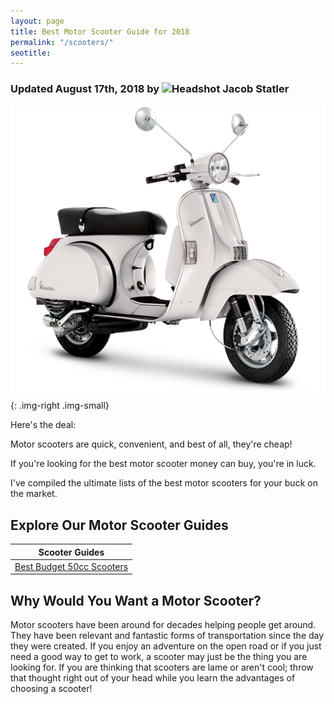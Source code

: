 ```yaml
---
layout: page
title: Best Motor Scooter Guide for 2018
permalink: "/scooters/"
seotitle: 
---
```


<h3 class="page-subtitle">
	Updated August 17th, 2018 by 
	<img src="../img/profile/headshot.jpg" class="circle" alt="Headshot">
	Jacob Statler
</h3>

![scooter article header](/img/scooters/scooter.png){: .img-right .img-small}

Here's the deal: 

Motor scooters are quick, convenient, and best of all, they're cheap! 

If you're looking for the best motor scooter money can buy, you're in luck. 

I've compiled the ultimate lists of the best motor scooters for your buck on the market.

<h2>Explore Our Motor Scooter Guides</h2>

<table class="basic-table" align: center>
	<thead>
  		<tr>
			<th>Scooter Guides</th>
		</tr>
	</thead>
	<tbody>
		<tr>
		<td><a href="/scooters/50cc/">Best Budget 50cc Scooters</a></td>
		</tr>
	</tbody>
</table>

<h2>Why Would You Want a Motor Scooter?</h2>

Motor scooters have been around for decades helping people get around. They have been relevant and fantastic forms of 
transportation since the day they were created. If you enjoy an adventure on the open road or if you just need a good way to get to work, a scooter may just be the thing you are looking for. If you are thinking that scooters are lame or aren't cool; throw that thought right out of your head while you learn the advantages of choosing a scooter!


